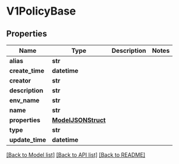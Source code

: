 # V1PolicyBase

## Properties
Name | Type | Description | Notes
------------ | ------------- | ------------- | -------------
**alias** | **str** |  | 
**create_time** | **datetime** |  | 
**creator** | **str** |  | 
**description** | **str** |  | 
**env_name** | **str** |  | 
**name** | **str** |  | 
**properties** | [**ModelJSONStruct**](ModelJSONStruct.md) |  | 
**type** | **str** |  | 
**update_time** | **datetime** |  | 

[[Back to Model list]](../README.md#documentation-for-models) [[Back to API list]](../README.md#documentation-for-api-endpoints) [[Back to README]](../README.md)

